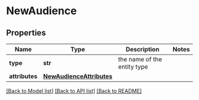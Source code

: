 # NewAudience

## Properties
Name | Type | Description | Notes
------------ | ------------- | ------------- | -------------
**type** | **str** | the name of the entity type | 
**attributes** | [**NewAudienceAttributes**](NewAudienceAttributes.md) |  | 

[[Back to Model list]](../README.md#documentation-for-models) [[Back to API list]](../README.md#documentation-for-api-endpoints) [[Back to README]](../README.md)


